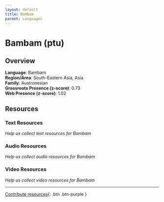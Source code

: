 ```yaml
---
layout: default
title: Bambam
parent: Languages
---
```


# Bambam (ptu)

## Overview

**Language**: Bambam  
**Region/Area**: South-Eastern Asia, Asia  
**Family**: Austronesian  
**Grassroots Presence (z-score)**: 0.73  
**Web Presence (z-score)**: 1.02  

## Resources

### Text Resources
*Help us collect text resources for Bambam*

### Audio Resources
*Help us collect audio resources for Bambam*

### Video Resources
*Help us collect video resources for Bambam*

---

[Contribute resources](https://forms.office.com/e/1SfLJx3u1r){: .btn .btn-purple }
